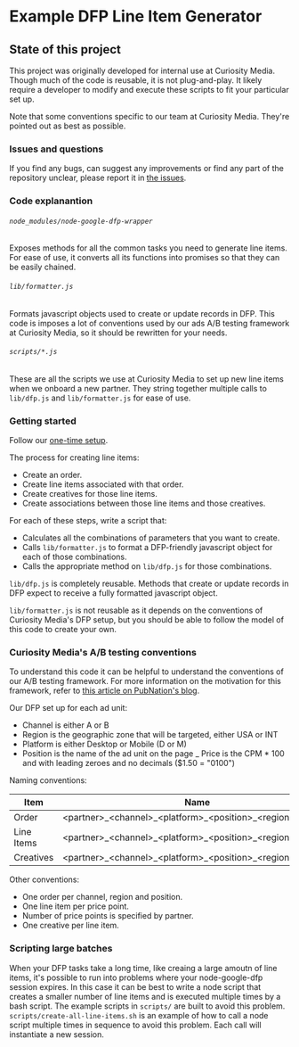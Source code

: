 # Example DFP Line Item Generator

## State of this project
This project was originally developed for internal use at Curiosity Media. Though much of the code is reusable, it is not plug-and-play. It likely require a developer to modify and execute these scripts to fit your particular set up.

Note that some conventions specific to our team at Curiosity Media. They're pointed out as best as possible.

### Issues and questions

If you find any bugs, can suggest any improvements or find any part of the repository unclear, please report it in [the issues](https://github.com/spanishdict/example-line-item-generator/issues).

### Code explanantion
###### `node_modules/node-google-dfp-wrapper`
Exposes methods for all the common tasks you need to generate line items. For ease of use, it converts all its functions into promises so that they can be easily chained.

###### `lib/formatter.js`
Formats javascript objects used to create or update records in DFP. This code is imposes a lot of conventions used by our ads A/B testing framework at Curiosity Media, so it should be rewritten for your needs.

###### `scripts/*.js`
These are all the scripts we use at Curiosity Media to set up new line items when we onboard a new partner. They string together multiple calls to `lib/dfp.js` and `lib/formatter.js` for ease of use.

### Getting started

Follow our [one-time setup](https://github.com/spanishdict/node-google-dfp-wrapper#one-time-setup).

The process for creating line items:

  - Create an order.
  - Create line items associated with that order.
  - Create creatives for those line items.
  - Create associations between those line items and those creatives.

For each of these steps, write a script that:

  - Calculates all the combinations of parameters that you want to create.
  - Calls `lib/formatter.js` to format a DFP-friendly javascript object for each of those combinations.
  - Calls the appropriate method on `lib/dfp.js` for those combinations.

`lib/dfp.js` is completely reusable. Methods that create or update records in DFP expect to receive a fully formatted javascript object.

`lib/formatter.js` is not reusable as it depends on the conventions of Curiosity Media's DFP setup, but you should be able to follow the model of this code to create your own.

### Curiosity Media's A/B testing conventions
To understand this code it can  be helpful to understand the conventions of our A/B testing framework. For more information on the motivation for this framework, refer to [this article on PubNation's blog](thttp://blog.pubnation.com/ab-testing-ads/).

Our DFP set up for each ad unit:

  - Channel is either A or B
  - Region is the geographic zone that will be targeted, either USA or INT
  - Platform is either Desktop or Mobile (D or M)
  - Position is the name of the ad unit on the page
  _ Price is the CPM * 100 and with leading zeroes and no decimals ($1.50 = "0100")

Naming conventions:

Item       | Name
-----------|------------------------------------------------------
Order      | \<partner\>\_\<channel\>\_\<platform\>\_\<position\>\_\<region\>
Line Items | \<partner\>\_\<channel\>\_\<platform\>\_\<position\>\_\<region\>\_\<price\>
Creatives  | \<partner\>\_\<channel\>\_\<platform\>\_\<position\>\_\<region\>\_\<price\>

Other conventions:

  - One order per channel, region and position.
  - One line item per price point.
  - Number of price points is specified by partner.
  - One creative per line item.

### Scripting large batches

When your DFP tasks take a long time, like creaing a large amoutn of line items, it's possible to run into problems where your node-google-dfp session expires. In this case it can be best to write a node script that creates a smaller number of line items and is executed multiple times by a bash script. The example scripts in `scripts/` are built to avoid this problem. `scripts/create-all-line-items.sh` is an example of how to call a node script multiple times in sequence to avoid this problem. Each call will instantiate a new session.
